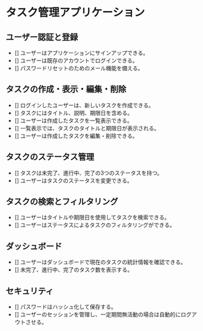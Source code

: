 # タスク管理アプリケーション

## ユーザー認証と登録

- [] ユーザーはアプリケーションにサインアップできる。
- [] ユーザーは既存のアカウントでログインできる。
- [] パスワードリセットのためのメール機能を備える。

## タスクの作成・表示・編集・削除

- [] ログインしたユーザーは、新しいタスクを作成できる。
- [] タスクにはタイトル、説明、期限日を含める。
- [] ユーザーは作成したタスクを一覧表示できる。
- [] 一覧表示では、タスクのタイトルと期限日が表示される。
- [] ユーザーは作成したタスクを編集・削除できる。

## タスクのステータス管理

- [] タスクは未完了、進行中、完了の3つのステータスを持つ。
- [] ユーザーはタスクのステータスを変更できる。

## タスクの検索とフィルタリング

- [] ユーザーはタイトルや期限日を使用してタスクを検索できる。
- [] ユーザーはステータスによるタスクのフィルタリングができる。

## ダッシュボード

- [] ユーザーはダッシュボードで現在のタスクの統計情報を確認できる。
- [] 未完了、進行中、完了のタスク数を表示する。

## セキュリティ

- [] パスワードはハッシュ化して保存する。
- [] ユーザーのセッションを管理し、一定期間無活動の場合は自動的にログアウトさせる。
